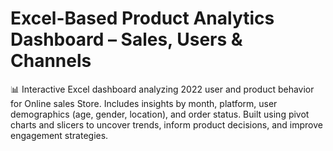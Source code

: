 # Excel-Based Product Analytics Dashboard – Sales, Users & Channels
📊 Interactive Excel dashboard analyzing 2022 user and product behavior for Online sales Store.
Includes insights by month, platform, user demographics (age, gender, location), and order status.
Built using pivot charts and slicers to uncover trends, inform product decisions, and improve engagement strategies.


